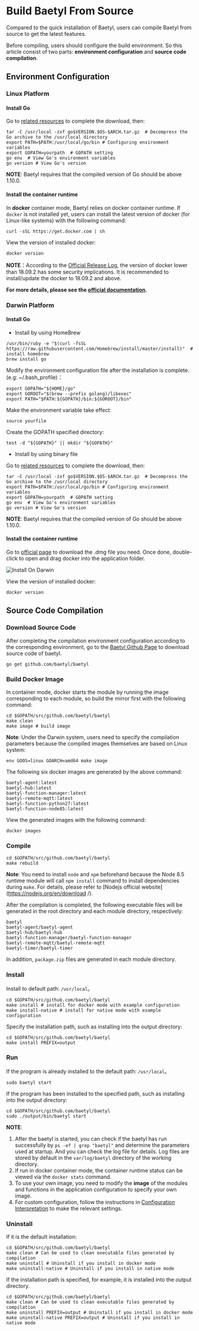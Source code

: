 # Build Baetyl From Source

Compared to the quick installation of Baetyl, users can compile Baetyl from source to get the latest features.

Before compiling, users should configure the build environment. So this article consist of two parts: **environment configuration** and **source code compilation**.

## Environment Configuration

### Linux Platform

#### Install Go

Go to [related resources](../Resources.md) to complete the download, then:

```shell
tar -C /usr/local -zxf go$VERSION.$OS-$ARCH.tar.gz  # Decompress the Go archive to the /usr/local directory
export PATH=$PATH:/usr/local/go/bin # Configuring environment variables
export GOPATH=yourpath  # GOPATH setting
go env  # View Go's environment variables
go version # View Go's version
```

**NOTE**: Baetyl requires that the compiled version of Go should be above 1.10.0.

#### Install the container runtime

In **docker** container mode, Baetyl relies on docker container runtime. If `docker` is not installed yet, users can install the latest version of docker (for Linux-like systems) with the following command:

```shell
curl -sSL https://get.docker.com | sh
```

View the version of installed docker:

```shell
docker version
```

**NOTE**：According to the [Official Release Log](https://docs.docker.com/engine/release-notes/#18092), the version of docker lower than 18.09.2 has some security implications. It is recommended to install/update the docker to 18.09.2 and above.

**For more details, please see the [official documentation](https://docs.docker.com/install/).**

### Darwin Platform

#### Install Go

- Install by using HomeBrew

```shell
/usr/bin/ruby -e "$(curl -fsSL https://raw.githubusercontent.com/Homebrew/install/master/install)"  # install homebrew
brew install go
```

Modify the environment configuration file after the installation is complete.(e.g: ~/.bash_profile)：

```shell
export GOPATH="${HOME}/go"
export GOROOT="$(brew --prefix golang)/libexec"
export PATH="$PATH:${GOPATH}/bin:${GOROOT}/bin"
```

Make the environment variable take effect:

```shell
source yourfile
```

Create the GOPATH specified directory:

```shell
test -d "${GOPATH}" || mkdir "${GOPATH}"
```

- Install by using binary file

Go to [related resources](../Resources.md) to complete the download, then:

```shell
tar -C /usr/local -zxf go$VERSION.$OS-$ARCH.tar.gz  # Decompress the Go archive to the /usr/local directory
export PATH=$PATH:/usr/local/go/bin # Configuring environment variables
export GOPATH=yourpath  # GOPATH setting
go env  # View Go's environment variables
go version # View Go's version
```

**NOTE**: Baetyl requires that the compiled version of Go should be above 1.10.0.

#### Install the container runtime

Go to [official page](https://hub.docker.com/editions/community/docker-ce-desktop-mac) to download the .dmg file you need. Once done, double-click to open and drag docker into the application folder.

![Install On Darwin](../images/install/docker-install-on-mac.png)

View the version of installed docker:

```shell
docker version
```

## Source Code Compilation

### Download Source Code

After completing the compilation environment configuration according to the corresponding environment, go to the [Baetyl Github Page](https://github.com/baetyl/baetyl) to download source code of baetyl.

```shell
go get github.com/baetyl/baetyl
```

### Build Docker Image

In container mode, docker starts the module by running the image corresponding to each module, so build the mirror first with the following command:

```shell
cd $GOPATH/src/github.com/baetyl/baetyl
make clean
make image # build image
```

**Note**: Under the Darwin system, users need to specify the compilation parameters because the compiled images themselves are based on Linux system:

```shell
env GOOS=linux GOARCH=amd64 make image
```

The following six docker images are generated by the above command:

```shell
baetyl-agent:latest
baetyl-hub:latest
baetyl-function-manager:latest
baetyl-remote-mqtt:latest
baetyl-function-python27:latest
baetyl-function-node85:latest
```

View the generated images with the following command:

```shell
docker images
```

### Compile

```shell
cd $GOPATH/src/github.com/baetyl/baetyl
make rebuild
```

**Note**: You need to install `node` and `npm` beforehand because the Node 8.5 runtime module will call `npm install` command to install dependencies during `make`. For details, please refer to [Nodejs official website] (https://nodejs.org/en/download /).

After the compilation is completed, the following executable files will be generated in the root directory and each module directory, respectively:

```shell
baetyl
baetyl-agent/baetyl-agent
baetyl-hub/baetyl-hub
baetyl-function-manager/baetyl-function-manager
baetyl-remote-mqtt/baetyl-remote-mqtt
baetyl-timer/baetyl-timer
```

In addition, `package.zip` files are generated in each module directory.

### Install

Install to default path: `/usr/local`。

```shell
cd $GOPATH/src/github.com/baetyl/baetyl
make install # install for docker mode with example configuration
make install-native # install for native mode with example configuration
```

Specify the installation path, such as installing into the output directory:

```shell
cd $GOPATH/src/github.com/baetyl/baetyl
make install PREFIX=output
```

### Run

If the program is already installed to the default path: `/usr/local`。

```shell
sudo baetyl start
```

If the program has been installed to the specified path, such as installing into the output directory:

```shell
cd $GOPATH/src/github.com/baetyl/baetyl
sudo ./output/bin/baetyl start
```

**NOTE**:

1. After the baetyl is started, you can check if the baetyl has run successfully by `ps -ef | grep "baetyl"` and determine the parameters used at startup. And you can check the log file for details. Log files are stored by default in the `var/log/baetyl` directory of the working directory.
2. If run in docker container mode, the container runtime status can be viewed via the `docker stats` command.
3. To use your own image, you need to modify the **image** of the modules and functions in the application configuration to specify your own image.
4. For custom configuration, follow the instructions in [Configuration Interpretation](../guides/Config-interpretation.md) to make the relevant settings.

### Uninstall

If it is the default installation:

```shell
cd $GOPATH/src/github.com/baetyl/baetyl
make clean # Can be used to clean executable files generated by compilation
make uninstall # Uninstall if you install in docker mode
make uninstall-native # Uninstall if you install in native mode
```

If the installation path is specified, for example, it is installed into the output directory.

```shell
cd $GOPATH/src/github.com/baetyl/baetyl
make clean # Can be used to clean executable files generated by compilation
make uninstall PREFIX=output # Uninstall if you install in docker mode
make uninstall-native PREFIX=output # Uninstall if you install in native mode
```

